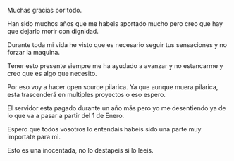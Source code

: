 
Muchas gracias por todo.

Han sido muchos años que me habeis aportado mucho pero creo que hay que dejarlo morir con dignidad.

Durante toda mi vida he visto que es necesario seguir tus sensaciones y no forzar la maquina. 

Tener esto presente siempre me ha ayudado a avanzar y no estancarme y creo que es algo que necesito.

Por eso voy a hacer open source pilarica. Ya que aunque muera pilarica, esta trascenderá en multiples proyectos o eso espero.

El servidor esta pagado durante un año más pero yo me desentiendo ya de lo que va a pasar a partir del 1 de Enero.

Espero que todos vosotros lo entendais habeis sido una parte muy importate para mi.

Esto es una inocentada, no lo destapeis si lo leeis.









































































